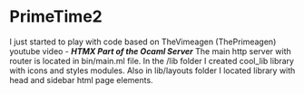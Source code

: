 # PrimeTime2
I just started to play with code based on TheVimeagen (ThePrimeagen) youtube video  - ***HTMX Part of the Ocaml Server***
The main http server with router is located in bin/main.ml file. In the /lib folder I created cool_lib library with icons and styles modules. Also in lib/layouts folder I located library with head and sidebar html page elements.
